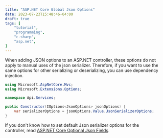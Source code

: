 ```yaml
---
title: "ASP.NET Core Global Json Options"
date: 2023-07-23T15:48:46-04:00
draft: true
tags: [
    "tutorial",
    "programming",
    "c-sharp",
    "asp.net",
]
---
```


When adding JSON options to an ASP.NET controller, these options do not apply to manual uses of the json serializer.
Therefore, if you want to use the same options for other serializing or deserializing, you can use dependency injection.

```cs
using Microsoft.AspNetCore.Mvc;
using Microsoft.Extensions.Options;

namespace Api.Services;

public Constructor(IOptions<JsonOptions> jsonOptions) {
    var serializerOptions = jsonOptions.Value.JsonSerializerOptions;
}
```

If you don't know how to set default Json serializer options for the controller, read [ASP.NET Core Optional Json Fields](/posts/aspnet-optional-json-fields).
